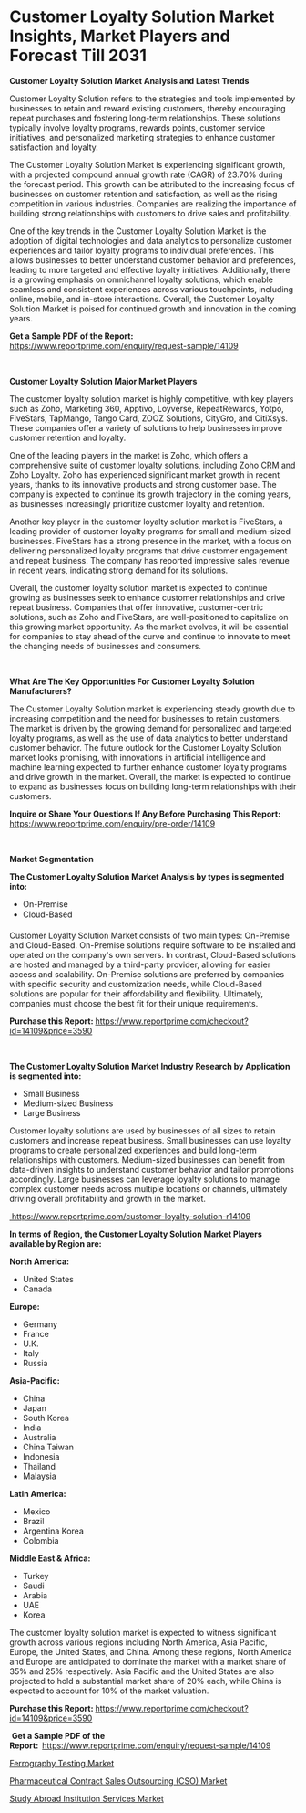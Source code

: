 <p><h1>Customer Loyalty Solution Market Insights, Market Players and Forecast Till 2031</h1></p><p><strong>Customer Loyalty Solution Market Analysis and Latest Trends</strong></p>
<p><p>Customer Loyalty Solution refers to the strategies and tools implemented by businesses to retain and reward existing customers, thereby encouraging repeat purchases and fostering long-term relationships. These solutions typically involve loyalty programs, rewards points, customer service initiatives, and personalized marketing strategies to enhance customer satisfaction and loyalty.</p><p>The Customer Loyalty Solution Market is experiencing significant growth, with a projected compound annual growth rate (CAGR) of 23.70% during the forecast period. This growth can be attributed to the increasing focus of businesses on customer retention and satisfaction, as well as the rising competition in various industries. Companies are realizing the importance of building strong relationships with customers to drive sales and profitability.</p><p>One of the key trends in the Customer Loyalty Solution Market is the adoption of digital technologies and data analytics to personalize customer experiences and tailor loyalty programs to individual preferences. This allows businesses to better understand customer behavior and preferences, leading to more targeted and effective loyalty initiatives. Additionally, there is a growing emphasis on omnichannel loyalty solutions, which enable seamless and consistent experiences across various touchpoints, including online, mobile, and in-store interactions. Overall, the Customer Loyalty Solution Market is poised for continued growth and innovation in the coming years.</p></p>
<p><strong>Get a Sample PDF of the Report:&nbsp;</strong> <a href="https://www.reportprime.com/enquiry/request-sample/14109">https://www.reportprime.com/enquiry/request-sample/14109</a></p>
<p>&nbsp;</p>
<p><strong>Customer Loyalty Solution Major Market Players</strong></p>
<p><p>The customer loyalty solution market is highly competitive, with key players such as Zoho, Marketing 360, Apptivo, Loyverse, RepeatRewards, Yotpo, FiveStars, TapMango, Tango Card, ZOOZ Solutions, CityGro, and CitiXsys. These companies offer a variety of solutions to help businesses improve customer retention and loyalty.</p><p>One of the leading players in the market is Zoho, which offers a comprehensive suite of customer loyalty solutions, including Zoho CRM and Zoho Loyalty. Zoho has experienced significant market growth in recent years, thanks to its innovative products and strong customer base. The company is expected to continue its growth trajectory in the coming years, as businesses increasingly prioritize customer loyalty and retention.</p><p>Another key player in the customer loyalty solution market is FiveStars, a leading provider of customer loyalty programs for small and medium-sized businesses. FiveStars has a strong presence in the market, with a focus on delivering personalized loyalty programs that drive customer engagement and repeat business. The company has reported impressive sales revenue in recent years, indicating strong demand for its solutions.</p><p>Overall, the customer loyalty solution market is expected to continue growing as businesses seek to enhance customer relationships and drive repeat business. Companies that offer innovative, customer-centric solutions, such as Zoho and FiveStars, are well-positioned to capitalize on this growing market opportunity. As the market evolves, it will be essential for companies to stay ahead of the curve and continue to innovate to meet the changing needs of businesses and consumers.</p></p>
<p>&nbsp;</p>
<p><strong>What Are The Key Opportunities For Customer Loyalty Solution Manufacturers?</strong></p>
<p><p>The Customer Loyalty Solution market is experiencing steady growth due to increasing competition and the need for businesses to retain customers. The market is driven by the growing demand for personalized and targeted loyalty programs, as well as the use of data analytics to better understand customer behavior. The future outlook for the Customer Loyalty Solution market looks promising, with innovations in artificial intelligence and machine learning expected to further enhance customer loyalty programs and drive growth in the market. Overall, the market is expected to continue to expand as businesses focus on building long-term relationships with their customers.</p></p>
<p><strong>Inquire or Share Your Questions If Any Before Purchasing This Report:</strong> <a href="https://www.reportprime.com/enquiry/pre-order/14109">https://www.reportprime.com/enquiry/pre-order/14109</a></p>
<p>&nbsp;</p>
<p><strong>Market Segmentation</strong></p>
<p><strong>The Customer Loyalty Solution Market Analysis by types is segmented into:</strong></p>
<p><ul><li>On-Premise</li><li>Cloud-Based</li></ul></p>
<p><p>Customer Loyalty Solution Market consists of two main types: On-Premise and Cloud-Based. On-Premise solutions require software to be installed and operated on the company's own servers. In contrast, Cloud-Based solutions are hosted and managed by a third-party provider, allowing for easier access and scalability. On-Premise solutions are preferred by companies with specific security and customization needs, while Cloud-Based solutions are popular for their affordability and flexibility. Ultimately, companies must choose the best fit for their unique requirements.</p></p>
<p><strong>Purchase this Report:&nbsp;</strong><a href="https://www.reportprime.com/checkout?id=14109&price=3590">https://www.reportprime.com/checkout?id=14109&price=3590</a></p>
<p>&nbsp;</p>
<p><strong>The Customer Loyalty Solution Market Industry Research by Application is segmented into:</strong></p>
<p><ul><li>Small Business</li><li>Medium-sized Business</li><li>Large Business</li></ul></p>
<p><p>Customer loyalty solutions are used by businesses of all sizes to retain customers and increase repeat business. Small businesses can use loyalty programs to create personalized experiences and build long-term relationships with customers. Medium-sized businesses can benefit from data-driven insights to understand customer behavior and tailor promotions accordingly. Large businesses can leverage loyalty solutions to manage complex customer needs across multiple locations or channels, ultimately driving overall profitability and growth in the market.</p></p>
<p><a href="https://www.reportprime.com/customer-loyalty-solution-r14109">&nbsp;https://www.reportprime.com/customer-loyalty-solution-r14109</a></p>
<p><strong>In terms of Region, the Customer Loyalty Solution Market Players available by Region are:</strong></p>
<p>
    <p> <strong> North America: </strong>
        <ul>
            <li>United States</li>
            <li>Canada</li>
        </ul>
        </p> 
    <p> <strong> Europe: </strong>
        <ul>
            <li>Germany</li>
            <li>France</li>
            <li>U.K.</li>
            <li>Italy</li>
            <li>Russia</li>
        </ul>
        </p> 
    <p> <strong> Asia-Pacific: </strong>
        <ul>
            <li>China</li>
            <li>Japan</li>
            <li>South Korea</li>
            <li>India</li>
            <li>Australia</li>
            <li>China Taiwan</li>
            <li>Indonesia</li>
            <li>Thailand</li>
            <li>Malaysia</li>
        </ul>
        </p> 
    <p> <strong> Latin America: </strong>
        <ul>
            <li>Mexico</li>
            <li>Brazil</li>
            <li>Argentina Korea</li>
            <li>Colombia</li>
        </ul>
        </p> 
    <p> <strong> Middle East & Africa: </strong>
        <ul>
            <li>Turkey</li>
            <li>Saudi</li>
            <li>Arabia</li>
            <li>UAE</li>
            <li>Korea</li>
        </ul>
    </p>
    </p>
<p><p>The customer loyalty solution market is expected to witness significant growth across various regions including North America, Asia Pacific, Europe, the United States, and China. Among these regions, North America and Europe are anticipated to dominate the market with a market share of 35% and 25% respectively. Asia Pacific and the United States are also projected to hold a substantial market share of 20% each, while China is expected to account for 10% of the market valuation.</p></p>
<p><strong>Purchase this Report: </strong><a href="https://www.reportprime.com/checkout?id=14109&price=3590">https://www.reportprime.com/checkout?id=14109&price=3590</a></p>
<p>&nbsp;<strong>Get a Sample PDF of the Report:&nbsp;&nbsp;</strong><a href="https://www.reportprime.com/enquiry/request-sample/14109">https://www.reportprime.com/enquiry/request-sample/14109</a></p>
<p><strong></strong></p>
<p><p><a href="https://github.com/RichRobinson5/Market-Research-Report-List-6/blob/main/ferrography-testing-market.md">Ferrography Testing Market</a></p><p><a href="https://view.publitas.com/reportprime-1/global-pharmaceutical-contract-sales-outsourcing-cso-market-trends-insights-into-growth-opportunities-and-challenges-forecasted-from-2024-to-2031/">Pharmaceutical Contract Sales Outsourcing (CSO) Market</a></p><p><a href="https://view.publitas.com/reportprime-1/study-abroad-institution-services-market-a-global-and-regional-analysis-focus-on-end-user-product-and-region-analysis-and-forecast-2024-2031/">Study Abroad Institution Services Market</a></p></p>